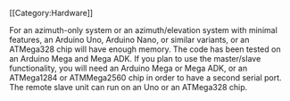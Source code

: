 [[Category:Hardware]]

For an azimuth-only system or an azimuth/elevation system with minimal features, an Arduino Uno, Arduino Nano, or similar variants, or an ATMega328 chip will have enough memory.  The code has been tested on an Arduino Mega and Mega ADK.  If you plan to use the master/slave functionality, you will need an Arduino Mega or Mega ADK, or an ATMega1284 or ATMMega2560 chip in order to have a second serial port.  The remote slave unit can run on an Uno or an ATMega328 chip.
